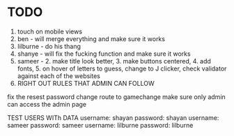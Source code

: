# TODO 

1. touch on mobile views 
2. ben -  will merge everything and make sure it works 
3. lilburne - do his thang
4. shanye - will fix the fucking function and make sure it works 
5. sameer - 2. make title look better, 3. make buttons centered, 4. add fonts, 5. on hover of letters to guess, change to J clicker, check validator against each of the websites
6. RIGHT OUT RULES THAT ADMIN CAN FOLLOW

fix the resest password 
change route to gamechange 
make sure only admin can access the admin page 


TEST USERS WITh DATA
username: shayan 
password: shayan
username: sameer
password: sameer
username: lilburne
password: lilburne
